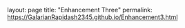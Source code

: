 layout: page
title: "Enhancement Three"
permalink: https://GalarianRapidash2345.github.io/Enhancement3.html
